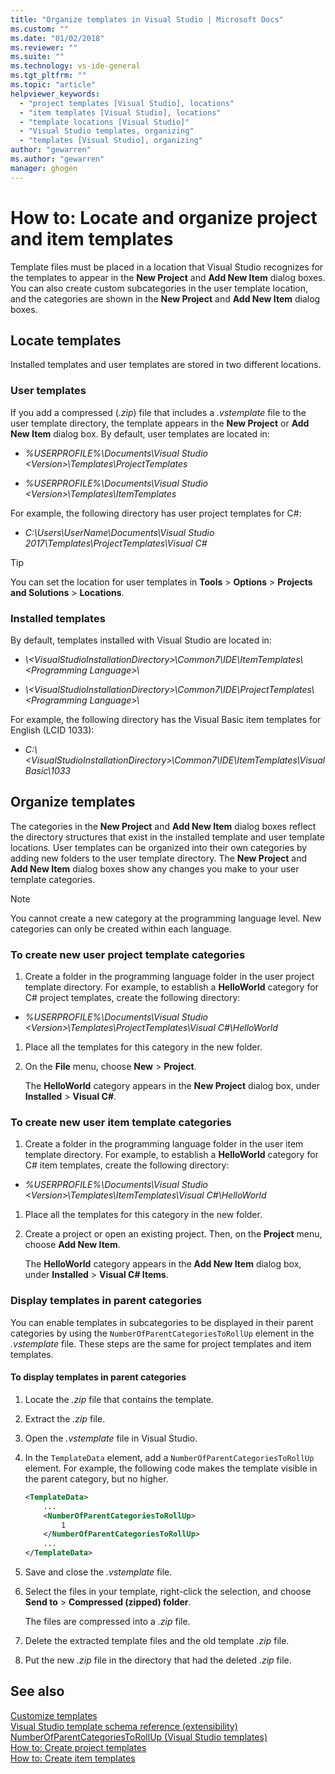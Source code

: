 ```yaml
---
title: "Organize templates in Visual Studio | Microsoft Docs"
ms.custom: ""
ms.date: "01/02/2018"
ms.reviewer: ""
ms.suite: ""
ms.technology: vs-ide-general
ms.tgt_pltfrm: ""
ms.topic: "article"
helpviewer_keywords: 
  - "project templates [Visual Studio], locations"
  - "item templates [Visual Studio], locations"
  - "template locations [Visual Studio]"
  - "Visual Studio templates, organizing"
  - "templates [Visual Studio], organizing"
author: "gewarren"
ms.author: "gewarren"
manager: ghogen
---
```

# How to: Locate and organize project and item templates

Template files must be placed in a location that Visual Studio recognizes for the templates to appear in the **New Project** and **Add New Item** dialog boxes. You can also create custom subcategories in the user template location, and the categories are shown in the **New Project** and **Add New Item** dialog boxes.

## Locate templates

Installed templates and user templates are stored in two different locations.

### User templates

If you add a compressed (*.zip*) file that includes a *.vstemplate* file to the user template directory, the template appears in the **New Project** or **Add New Item** dialog box. By default, user templates are located in:

- *%USERPROFILE%\Documents\Visual Studio \<Version\>\Templates\ProjectTemplates*

- *%USERPROFILE%\Documents\Visual Studio \<Version\>\Templates\ItemTemplates*

For example, the following directory has user project templates for C#:

- *C:\Users\UserName\Documents\Visual Studio 2017\Templates\ProjectTemplates\Visual C#*

> [!TIP]
> You can set the location for user templates in **Tools** > **Options** > **Projects and Solutions** > **Locations**.

### Installed templates

By default, templates installed with Visual Studio are located in:

- *\\<VisualStudioInstallationDirectory\>\Common7\IDE\ItemTemplates\\<Programming Language\>\\<Locale ID>*

- *\\<VisualStudioInstallationDirectory\>\Common7\IDE\ProjectTemplates\\<Programming Language\>\\<Locale ID>*

For example, the following directory has the Visual Basic item templates for English (LCID 1033):

- *C:\\<VisualStudioInstallationDirectory\>\Common7\IDE\ItemTemplates\VisualBasic\1033*

## Organize templates

The categories in the **New Project** and **Add New Item** dialog boxes reflect the directory structures that exist in the installed template and user template locations. User templates can be organized into their own categories by adding new folders to the user template directory. The **New Project** and **Add New Item** dialog boxes show any changes you make to your user template categories.

> [!NOTE]
> You cannot create a new category at the programming language level. New categories can only be created within each language.

### To create new user project template categories

1. Create a folder in the programming language folder in the user project template directory. For example, to establish a **HelloWorld** category for C# project templates, create the following directory:

- *\%USERPROFILE%\Documents\Visual Studio \<Version\>\Templates\ProjectTemplates\Visual C#\HelloWorld*

1. Place all the templates for this category in the new folder.

1. On the **File** menu, choose **New** > **Project**.

   The **HelloWorld** category appears in the **New Project** dialog box, under **Installed** > **Visual C#**.

### To create new user item template categories

1. Create a folder in the programming language folder in the user item template directory. For example, to establish a **HelloWorld** category for C# item templates, create the following directory:

- *\%USERPROFILE%\Documents\Visual Studio \<Version\>\Templates\ItemTemplates\Visual C#\HelloWorld*

1. Place all the templates for this category in the new folder.

1. Create a project or open an existing project. Then, on the **Project** menu, choose **Add New Item**.

   The **HelloWorld** category appears in the **Add New Item** dialog box, under **Installed** > **Visual C# Items**.

### Display templates in parent categories

You can enable templates in subcategories to be displayed in their parent categories by using the `NumberOfParentCategoriesToRollUp` element in the *.vstemplate* file. These steps are the same for project templates and item templates.

#### To display templates in parent categories

1. Locate the *.zip* file that contains the template.

1. Extract the *.zip* file.

1. Open the *.vstemplate* file in Visual Studio.

1. In the `TemplateData` element, add a `NumberOfParentCategoriesToRollUp` element. For example, the following code makes the template visible in the parent category, but no higher.

    ```xml
    <TemplateData>
        ...
        <NumberOfParentCategoriesToRollUp>
            1
        </NumberOfParentCategoriesToRollUp>
        ...
    </TemplateData>
    ```

1. Save and close the *.vstemplate* file.

1. Select the files in your template, right-click the selection, and choose **Send to** > **Compressed (zipped) folder**.

   The files are compressed into a *.zip* file.

1. Delete the extracted template files and the old template *.zip* file.

1. Put the new *.zip* file in the directory that had the deleted *.zip* file.

## See also

[Customize templates](../ide/customizing-project-and-item-templates.md)  
[Visual Studio template schema reference (extensibility)](../extensibility/visual-studio-template-schema-reference.md)  
[NumberOfParentCategoriesToRollUp (Visual Studio templates)](../extensibility/numberofparentcategoriestorollup-visual-studio-templates.md)  
[How to: Create project templates](../ide/how-to-create-project-templates.md)  
[How to: Create item templates](../ide/how-to-create-item-templates.md)
